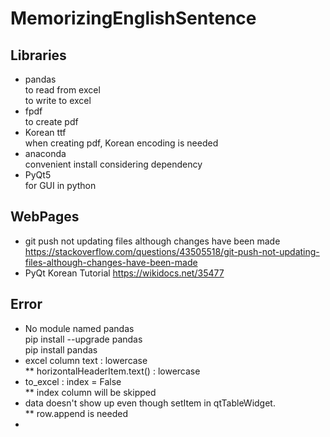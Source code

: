 # MemorizingEnglishSentence
## Libraries
* pandas  
to read from excel  
to write to excel
* fpdf  
to create pdf  
* Korean ttf  
when creating pdf, Korean encoding is needed  
* anaconda  
convenient install considering dependency  
* PyQt5  
for GUI in python  

## WebPages  
* git push not updating files although changes have been made  
https://stackoverflow.com/questions/43505518/git-push-not-updating-files-although-changes-have-been-made  
* PyQt Korean Tutorial 
https://wikidocs.net/35477

## Error  
* No module named pandas  
pip install --upgrade pandas  
pip install pandas  
* excel column text : lowercase  
** horizontalHeaderItem.text() : lowercase  
* to_excel : index = False  
** index column will be skipped  
* data doesn't show up even though setItem in qtTableWidget.  
** row.append is needed  
*
